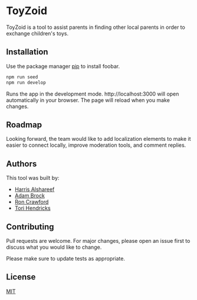 # ToyZoid

ToyZoid is a tool to assist parents in finding other local parents in order to exchange children's toys.

## Installation

Use the package manager [pip](https://pip.pypa.io/en/stable/) to install foobar.

```bash
npm run seed
npm run develop
```

Runs the app in the development mode. http://localhost:3000 will open automatically in your browser. The page will reload when you make changes.

## Roadmap

Looking forward, the team would like to add localization elements to make it easier to connect locally, improve moderation tools, and comment replies.

## Authors

This tool was built by:
* [Harris Alshareef](https://github.com/Hatech88)
* [Adam Brock](https://github.com/Abrock3)
* [Ron Crawford](https://github.com/ProfJ13)
* [Tori Hendricks](https://github.com/torihendricks927)

## Contributing
Pull requests are welcome. For major changes, please open an issue first to discuss what you would like to change.

Please make sure to update tests as appropriate.

## License
[MIT](https://choosealicense.com/licenses/mit/)
